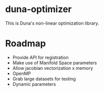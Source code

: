 # duna-optimizer
This is Duna's non-linear optimization library.

# Roadmap
- Provide API for registration
- Make use of Manifold Space parameters
- Allow jacobian vectorization x memory
- OpenMP
- Grab large datasets for testing
- Dynamic parameters

